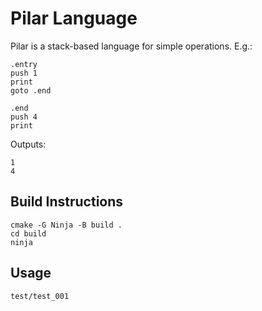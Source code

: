# Pilar Language

Pilar is a stack-based language for simple operations. E.g.:

```
.entry
push 1
print
goto .end

.end
push 4
print
```

Outputs:

```
1
4
```

## Build Instructions

```
cmake -G Ninja -B build .
cd build
ninja
```

## Usage

```
test/test_001
```
